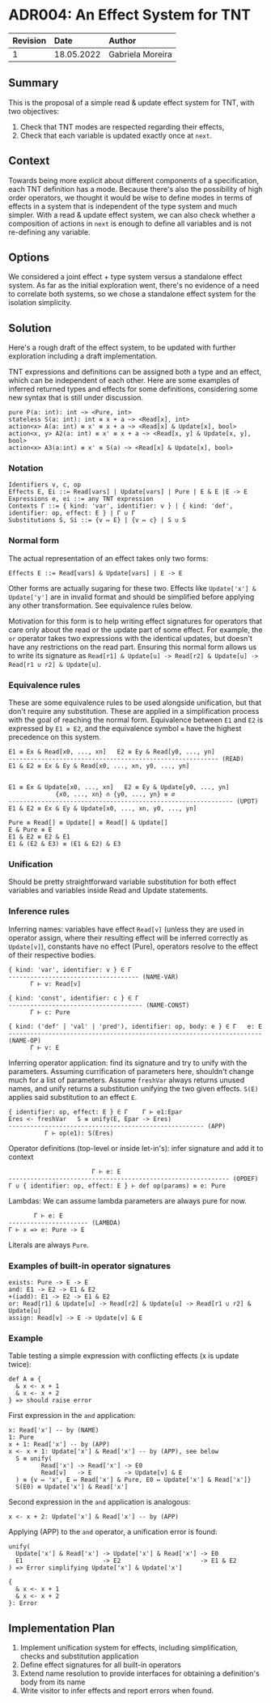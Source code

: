 # ADR004: An Effect System for TNT

| Revision | Date       | Author           |
| :------- | :--------- | :--------------- |
| 1        | 18.05.2022 | Gabriela Moreira |

## Summary

This is the proposal of a simple read & update effect system for TNT, with two
objectives:
1. Check that TNT modes are respected regarding their effects,
2. Check that each variable is updated exactly once at `next`.

## Context

Towards being more explicit about different components of a specification, each
TNT definition has a mode. Because there's also the possibility of high order
operators, we thought it would be wise to define modes in terms of effects in a
system that is independent of the type system and much simpler. With a read &
update effect system, we can also check whether a composition of actions in
`next` is enough to define all variables and is not re-defining any variable.

## Options

We considered a joint effect + type system versus a standalone effect system. As
far as the initial exploration went, there's no evidence of a need to correlate
both systems, so we chose a standalone effect system for the isolation
simplicity.

## Solution

Here's a rough draft of the effect system, to be updated with further
exploration including a draft implementation.

TNT expressions and definitions can be assigned both a type and an effect, which
can be independent of each other. Here are some examples of inferred returned
types and effects for some definitions, considering some new syntax that is
still under discussion.

```
pure P(a: int): int ~> <Pure, int>
stateless S(a: int): int ≡ x + a ~> <Read[x], int>
action<x> A(a: int) ≡ x' ≡ x + a ~> <Read[x] & Update[x], bool>
action<x, y> A2(a: int) ≡ x' ≡ x + a ~> <Read[x, y] & Update[x, y], bool>
action<x> A3(a:int) ≡ x' ≡ S(a) ~> <Read[x] & Update[x], bool>
```

### Notation

```
Identifiers v, c, op
Effects E, Ei ::= Read[vars] | Update[vars] | Pure | E & E |E -> E
Expressions e, ei ::= any TNT expression
Contexts Γ ::= { kind: 'var', identifier: v } | { kind: 'def', identifier: op, effect: E } | Γ ∪ Γ
Substitutions S, Si ::= {v ↦ E} | {v ↦ c} | S ∪ S
```

### Normal form

The actual representation of an effect takes only two forms:

```
Effects E ::= Read[vars] & Update[vars] | E -> E 
```

Other forms are actually sugaring for these two. Effects like `Update['x'] &
Update['y']` are in invalid format and should be simplified before applying any
other transformation. See equivalence rules below.

Motivation for this form is to help writing effect signatures for operators
that care only about the read or the update part of some effect. For example,
the `or` operator takes two expressions with the identical updates, but doesn't
have any restrictions on the read part. Ensuring this normal form allows us to
write its signature as `Read[r1] & Update[u] -> Read[r2] & Update[u] -> Read[r1
∪ r2] & Update[u]`.

### Equivalence rules

These are some equivalence rules to be used alongside unification, but that
don't require any substitution. These are applied in a simplification process
with the goal of reaching the normal form. Equivalence between `E1` and `E2` is
expressed by `E1 ≡ E2`, and the equivalence symbol `≡` have the highest
precedence on this system.

```
E1 ≡ Ex & Read[x0, ..., xn]   E2 ≡ Ey & Read[y0, ..., yn]
---------------------------------------------------------- (READ)
E1 & E2 ≡ Ex & Ey & Read[x0, ..., xn, y0, ..., yn]


E1 ≡ Ex & Update[x0, ..., xn]   E2 ≡ Ey & Update[y0, ..., yn]
             {x0, ..., xn} ∩ {y0, ..., yn} ≡ ∅
-------------------------------------------------------------- (UPDT)
E1 & E2 ≡ Ex & Ey & Update[x0, ..., xn, y0, ..., yn]

Pure ≡ Read[] ≡ Update[] ≡ Read[] & Update[] 
E & Pure ≡ E
E1 & E2 ≡ E2 & E1
E1 & (E2 & E3) ≡ (E1 & E2) & E3
```

### Unification

Should be pretty straightforward variable substitution for both effect variables
and variables inside Read and Update statements.

### Inference rules

Inferring names: variables have effect `Read[v]` (unless they are used in
operator assign, where their resulting effect will be inferred correctly as
`Update[v]`), constants have no effect (Pure), operators resolve to the effect
of their respective bodies.

```
{ kind: 'var', identifier: v } ∈ Γ
------------------------------------ (NAME-VAR)
      Γ ⊢ v: Read[v]

{ kind: 'const', identifier: c } ∈ Γ
------------------------------------- (NAME-CONST)
      Γ ⊢ c: Pure
      
{ kind: ('def' | 'val' | 'pred'), identifier: op, body: e } ∈ Γ   e: E
---------------------------------------------------------------------- (NAME-OP)
      Γ ⊢ v: E

```

Inferring operator application: find its signature and try to unify with the
parameters. Assuming currification of parameters here, shouldn't change much for
a list of parameters. Assume `freshVar` always returns unused names, and unify
returns a substitution unifying the two given effects. `S(E)` applies said
substitution to an effect `E`.

```
{ identifier: op, effect: E } ∈ Γ    Γ ⊢ e1:Epar
Eres <- freshVar   S ≡ unify(E, Epar -> Eres)
------------------------------------------------------ (APP)
          Γ ⊢ op(e1): S(Eres)
```

Operator definitions (top-level or inside let-in's): infer signature and add it to context
```
                       Γ ⊢ e: E
------------------------------------------------------------- (OPDEF)
Γ ∪ { identifier: op, effect: E } ⊢ def op(params) ≡ e: Pure
```

Lambdas: We can assume lambda parameters are always pure for now.
```
       Γ ⊢ e: E
---------------------- (LAMBDA)
Γ ⊢ x => e: Pure -> E
```

Literals are always `Pure`.

### Examples of built-in operator signatures
```
exists: Pure -> E -> E
and: E1 -> E2 -> E1 & E2
+(iadd): E1 -> E2 -> E1 & E2
or: Read[r1] & Update[u] -> Read[r2] & Update[u] -> Read[r1 ∪ r2] & Update[u]
assign: Read[v] -> E -> Update[v] & E
```

### Example
Table testing a simple expression with conflicting effects (x is update twice):

```
def A ≡ {
  & x <- x + 1
  & x <- x + 2
} => should raise error
```

First expression in the `and` application:

```
x: Read['x'] -- by (NAME)
1: Pure
x + 1: Read['x'] -- by (APP)
x <- x + 1: Update['x'] & Read['x'] -- by (APP), see below
  S ≡ unify(
         Read['x'] -> Read['x'] -> E0
         Read[v]   -> E         -> Update[v] & E
  ) ≡ {v ↦ 'x', E ↦ Read['x'] & Pure, E0 ↦ Update['x'] & Read['x']}
  S(E0) ≡ Update['x'] & Read['x']
```

Second expression in the `and` application is analogous:

```
x <- x + 2: Update['x'] & Read['x'] -- by (APP)
```

Applying (APP) to the `and` operator, a unification error is found:

```
unify(
  Update['x'] & Read['x'] -> Update['x'] & Read['x'] -> E0
  E1                      -> E2                      -> E1 & E2
) => Error simplifying Update['x'] & Update['x']

{
  & x <- x + 1
  & x <- x + 2
}: Error
```

## Implementation Plan

1. Implement unification system for effects, including simplification, checks
   and substitution application
2. Define effect signatures for all built-in operators
3. Extend name resolution to provide interfaces for obtaining a definition's
   body from its name
4. Write visitor to infer effects and report errors when found.
